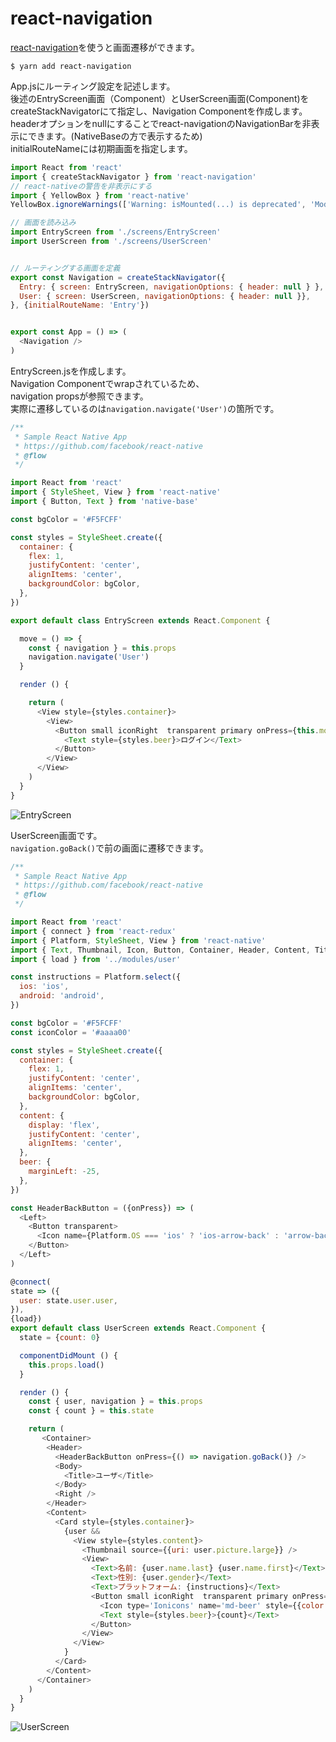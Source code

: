# react-navigation
[react-navigation](https://github.com/react-navigation/react-navigation)を使うと画面遷移ができます。  

```
$ yarn add react-navigation
```

App.jsにルーティング設定を記述します。  
後述のEntryScreen画面（Component）とUserScreen画面(Component)を  
createStackNavigatorにて指定し、Navigation Componentを作成します。  
headerオプションをnullにすることでreact-navigationのNavigationBarを非表示にできます。(NativeBaseの方で表示するため)  
initialRouteNameには初期画面を指定します。  

```App.js
import React from 'react'
import { createStackNavigator } from 'react-navigation'
// react-nativeの警告を非表示にする
import { YellowBox } from 'react-native'
YellowBox.ignoreWarnings(['Warning: isMounted(...) is deprecated', 'Module RCTImageLoader'])

// 画面を読み込み
import EntryScreen from './screens/EntryScreen'
import UserScreen from './screens/UserScreen'


// ルーティングする画面を定義
export const Navigation = createStackNavigator({
  Entry: { screen: EntryScreen, navigationOptions: { header: null } },
  User: { screen: UserScreen, navigationOptions: { header: null }},
}, {initialRouteName: 'Entry'})


export const App = () => (
  <Navigation />
)
```

EntryScreen.jsを作成します。  
Navigation Componentでwrapされているため、  
navigation propsが参照できます。  
実際に遷移しているのは`navigation.navigate('User')`の箇所です。  

```EntryScreen.js
/**
 * Sample React Native App
 * https://github.com/facebook/react-native
 * @flow
 */

import React from 'react'
import { StyleSheet, View } from 'react-native'
import { Button, Text } from 'native-base'

const bgColor = '#F5FCFF'

const styles = StyleSheet.create({
  container: {
    flex: 1,
    justifyContent: 'center',
    alignItems: 'center',
    backgroundColor: bgColor,
  },
})

export default class EntryScreen extends React.Component {

  move = () => {
    const { navigation } = this.props
    navigation.navigate('User')
  }

  render () {

    return (
      <View style={styles.container}>
        <View>
          <Button small iconRight  transparent primary onPress={this.move}>
            <Text style={styles.beer}>ログイン</Text>
          </Button>
        </View>
      </View>
    )
  }
}
```

![EntryScreen](./docs/EntryScreen.png)


UserScreen画面です。  
`navigation.goBack()`で前の画面に遷移できます。  

```UserScreen.js
/**
 * Sample React Native App
 * https://github.com/facebook/react-native
 * @flow
 */

import React from 'react'
import { connect } from 'react-redux'
import { Platform, StyleSheet, View } from 'react-native'
import { Text, Thumbnail, Icon, Button, Container, Header, Content, Title, Body, Left, Right, Card } from 'native-base'
import { load } from '../modules/user'

const instructions = Platform.select({
  ios: 'ios',
  android: 'android',
})

const bgColor = '#F5FCFF'
const iconColor = '#aaaa00'

const styles = StyleSheet.create({
  container: {
    flex: 1,
    justifyContent: 'center',
    alignItems: 'center',
    backgroundColor: bgColor,
  },
  content: {
    display: 'flex',
    justifyContent: 'center',
    alignItems: 'center',
  },
  beer: {
    marginLeft: -25,
  },
})

const HeaderBackButton = ({onPress}) => (
  <Left>
    <Button transparent>
      <Icon name={Platform.OS === 'ios' ? 'ios-arrow-back' : 'arrow-back'} onPress={onPress} />
    </Button>
  </Left>
)

@connect(
state => ({
  user: state.user.user,
}),
{load})
export default class UserScreen extends React.Component {
  state = {count: 0}

  componentDidMount () {
    this.props.load()
  }

  render () {
    const { user, navigation } = this.props
    const { count } = this.state

    return (
       <Container>
        <Header>
          <HeaderBackButton onPress={() => navigation.goBack()} />
          <Body>
            <Title>ユーザ</Title>
          </Body>
          <Right />
        </Header>
        <Content>
          <Card style={styles.container}>
            {user &&
              <View style={styles.content}>
                <Thumbnail source={{uri: user.picture.large}} />
                <View>
                  <Text>名前: {user.name.last} {user.name.first}</Text>
                  <Text>性別: {user.gender}</Text>
                  <Text>プラットフォーム: {instructions}</Text>
                  <Button small iconRight  transparent primary onPress={() => this.setState({count: count + 1})}>
                    <Icon type='Ionicons' name='md-beer' style={{color: iconColor}}/>
                    <Text style={styles.beer}>{count}</Text>
                  </Button>
                </View>
              </View>
            }
          </Card>
        </Content>
      </Container>
    )
  }
}
```

![UserScreen](./docs/UserScreen.png)